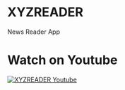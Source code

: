 # XYZREADER
News Reader App

# Watch on Youtube
[![XYZREADER Youtube](http://img.youtube.com/vi/-tEu7WkYlHo/0.jpg)](http://www.youtube.com/watch?v=-tEu7WkYlHo)

